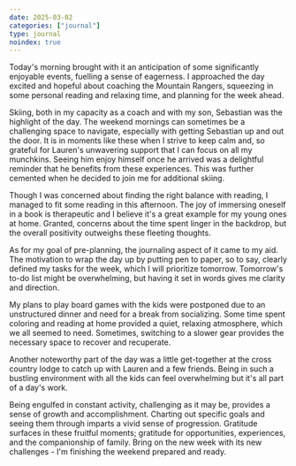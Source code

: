 ```yaml
---
date: 2025-03-02
categories: ["journal"]
type: journal
noindex: true
---
```


Today's morning brought with it an anticipation of some significantly enjoyable events, fuelling a sense of eagerness. I approached the day excited and hopeful about coaching the Mountain Rangers, squeezing in some personal reading and relaxing time, and planning for the week ahead. 

Skiing, both in my capacity as a coach and with my son, Sebastian was the highlight of the day. The weekend mornings can sometimes be a challenging space to navigate, especially with getting Sebastian up and out the door. It is in moments like these when I strive to keep calm and, so grateful for Lauren's unwavering support that I can focus on all my munchkins. Seeing him enjoy himself once he arrived was a delightful reminder that he benefits from these experiences. This was further cemented when he decided to join me for additional skiing.  

Though I was concerned about finding the right balance with reading, I managed to fit some reading in this afternoon. The joy of immersing oneself in a book is therapeutic and I believe it's a great example for my young ones at home. Granted, concerns about the time spent linger in the backdrop, but the overall positivity outweighs these fleeting thoughts.

As for my goal of pre-planning, the journaling aspect of it came to my aid. The motivation to wrap the day up by putting pen to paper, so to say, clearly defined my tasks for the week, which I will prioritize tomorrow. Tomorrow's to-do list might be overwhelming, but having it set in words gives me clarity and direction.

My plans to play board games with the kids were postponed due to an unstructured dinner and need for a break from socializing. Some time spent coloring and reading at home provided a quiet, relaxing atmosphere, which we all seemed to need. Sometimes, switching to a slower gear provides the necessary space to recover and recuperate.

Another noteworthy part of the day was a little get-together at the cross country lodge to catch up with Lauren and a few friends. Being in such a bustling environment with all the kids can feel overwhelming but it's all part of a day's work. 

Being engulfed in constant activity, challenging as it may be, provides a sense of growth and accomplishment. Charting out specific goals and seeing them through imparts a vivid sense of progression. Gratitude surfaces in these fruitful moments; gratitude for opportunities, experiences, and the companionship of family. Bring on the new week with its new challenges - I'm finishing the weekend prepared and ready.